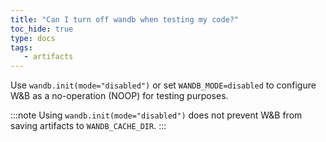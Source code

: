 ```yaml
---
title: "Can I turn off wandb when testing my code?"
toc_hide: true
type: docs
tags:
   - artifacts
---
```

Use `wandb.init(mode="disabled")` or set `WANDB_MODE=disabled` to configure W&B as a no-operation (NOOP) for testing purposes.

:::note
Using `wandb.init(mode="disabled")` does not prevent W&B from saving artifacts to `WANDB_CACHE_DIR`.
:::
